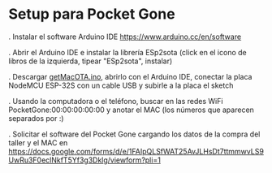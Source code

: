 # Setup para Pocket Gone

. Instalar el software Arduino IDE https://www.arduino.cc/en/software

. Abrir el Arduino IDE e instalar la librería ESp2sota (click en el icono de libros de la izquierda, tipear "ESp2sota", instalar)

. Descargar [getMacOTA.ino](https://github.com/ronibandini/tallerPocketGone/blob/main/getMacOta.ino), abrirlo con el Arduino IDE, conectar la placa NodeMCU ESP-32S con un cable USB y subirle a la placa el sketch

. Usando la computadora o el teléfono, buscar en las redes WiFi PocketGone:00:00:00:00:00 y anotar el MAC (los números que aparecen separados por :)

. Solicitar el software del Pocket Gone cargando los datos de la compra del taller y el MAC en https://docs.google.com/forms/d/e/1FAIpQLSfWAT25AvJLHsDt7ttmmwvLS9UwRu3F0eclNkfT5Yf3g3Dklg/viewform?pli=1




